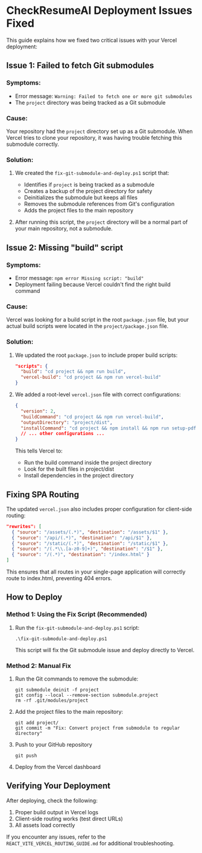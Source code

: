 # CheckResumeAI Deployment Issues Fixed

This guide explains how we fixed two critical issues with your Vercel deployment:

## Issue 1: Failed to fetch Git submodules

### Symptoms:
- Error message: `Warning: Failed to fetch one or more git submodules`
- The `project` directory was being tracked as a Git submodule

### Cause:
Your repository had the `project` directory set up as a Git submodule. When Vercel tries to clone your repository, it was having trouble fetching this submodule correctly.

### Solution:
1. We created the `fix-git-submodule-and-deploy.ps1` script that:
   - Identifies if `project` is being tracked as a submodule
   - Creates a backup of the project directory for safety
   - Deinitializes the submodule but keeps all files
   - Removes the submodule references from Git's configuration
   - Adds the project files to the main repository

2. After running this script, the `project` directory will be a normal part of your main repository, not a submodule.

## Issue 2: Missing "build" script

### Symptoms:
- Error message: `npm error Missing script: "build"`
- Deployment failing because Vercel couldn't find the right build command

### Cause:
Vercel was looking for a build script in the root `package.json` file, but your actual build scripts were located in the `project/package.json` file.

### Solution:
1. We updated the root `package.json` to include proper build scripts:
   ```json
   "scripts": {
     "build": "cd project && npm run build",
     "vercel-build": "cd project && npm run vercel-build"
   }
   ```

2. We added a root-level `vercel.json` file with correct configurations:
   ```json
   {
     "version": 2,
     "buildCommand": "cd project && npm run vercel-build",
     "outputDirectory": "project/dist",
     "installCommand": "cd project && npm install && npm run setup-pdf-worker",
     // ... other configurations ...
   }
   ```
   This tells Vercel to:
   - Run the build command inside the project directory
   - Look for the built files in project/dist
   - Install dependencies in the project directory

## Fixing SPA Routing

The updated `vercel.json` also includes proper configuration for client-side routing:
```json
"rewrites": [
  { "source": "/assets/(.*)", "destination": "/assets/$1" },
  { "source": "/api/(.*)", "destination": "/api/$1" },
  { "source": "/static/(.*)", "destination": "/static/$1" },
  { "source": "/(.*\\.[a-z0-9]+)", "destination": "/$1" },
  { "source": "/(.*)", "destination": "/index.html" }
]
```

This ensures that all routes in your single-page application will correctly route to index.html, preventing 404 errors.

## How to Deploy

### Method 1: Using the Fix Script (Recommended)
1. Run the `fix-git-submodule-and-deploy.ps1` script:
   ```
   .\fix-git-submodule-and-deploy.ps1
   ```
   This script will fix the Git submodule issue and deploy directly to Vercel.

### Method 2: Manual Fix
1. Run the Git commands to remove the submodule:
   ```
   git submodule deinit -f project
   git config --local --remove-section submodule.project
   rm -rf .git/modules/project
   ```

2. Add the project files to the main repository:
   ```
   git add project/
   git commit -m "Fix: Convert project from submodule to regular directory"
   ```

3. Push to your GitHub repository
   ```
   git push
   ```

4. Deploy from the Vercel dashboard

## Verifying Your Deployment

After deploying, check the following:

1. Proper build output in Vercel logs
2. Client-side routing works (test direct URLs)
3. All assets load correctly

If you encounter any issues, refer to the `REACT_VITE_VERCEL_ROUTING_GUIDE.md` for additional troubleshooting.
